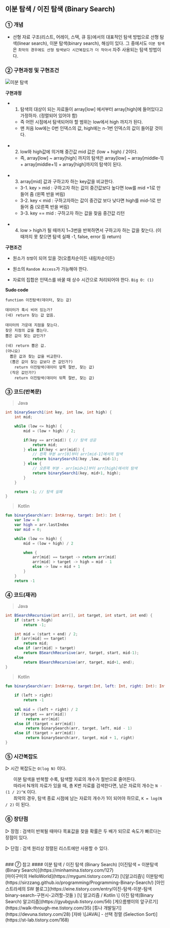 ## 이분 탐색 / 이진 탐색 (Binary Search)

### ① 개념

-  선형 자료 구조(리스트, 어레이, 스택, 큐 등)에서의 대표적인 탐색 방법으로 선형 탐색(linear search), 이분 탐색(binary search), 해싱이 있다. 그 중에서도 `이분 탐색`은 `최악의 경우에도 선형 탐색보다 시간복잡도가 더 작아서` 자주 사용되는 탐색 방법이다.
  
### ② 구현과정 및 구현조건

![이분 탐색](https://blog.penjee.com/wp-content/uploads/2015/04/binary-and-linear-search-animations.gif)

**구현과정**

-  1. 탐색의 대상이 되는 자료들이 array[low] 에서부터 array[high]에 들어있다고 가정하자. (정렬되어 있어야 함)
	- 즉 어떤 시점에서 탐색되어야 할 범위는 low에서 high 까지가 된다.
	- 맨 처음 low에는 0번 인덱스의 값, high에는 n-1번 인덱스의 값이 들어갈 것이다.
	<br/>
- 2. low와 high값에 의거해  중간값 mid 값은 (low + high) / 2이다.
	- 즉, array[low] ~ array[high] 까지의 탐색은 array[low] ~ array[middle-1] +  array[middle+1] + array[high]까지의 탐색이 된다.
	<br/>
- 3. array[mid] 값과 구하고자 하는 key값을 비교한다.
	- 3-1. key > mid :  구하고자 하는 값이 중간값보다 높다면 low를 mid +1로 만들어 줌 (왼쪽 반을 버림)
	- 3-2. key < mid : 구하고자하는 값이 중간값 보다 낮다면 high를 mid-1로 만들어 줌 (오른쪽 반을 버림)
	- 3-3. key == mid : 구하고자 하는 값을 찾음 중간값 리턴
	<br/> 
- 4. low > high가 될 때까지 1~3번을 반복하면서 구하고자 하는 값을 찾는다.
(이때까지 못 찾으면 탐색 실패 -1, false, error 등 return)

**구현조건**

- 원소가 `정렬`이 되어 있을 것(오름차순이든 내림차순이든)

- 원소의 `Random Access`가 가능해야 한다.

- 자료의 집합은 인덱스를 바꿀 때 상수 시간으로 처리되어야 한다. `Big O: (1)`

**Sudo code**
```
function 이진탐색(데이터, 찾는 값)

데이터가 혹시 비어 있는가?
(네) return 찾는 값 없음.

데이터의 가운데 지점을 찾는다.
찾은 지점의 값을 뽑는다.
뽑은 값이 찾는 값인가?

(네) return 뽑은 값.
(아니요)
  뽑은 값과 찾는 값을 비교한다.
  (뽑은 값이 찾는 값보다 큰 값인가?)
    return 이진탐색(데이터 앞쪽 절반, 찾는 값)
  (작은 값인가?)
    return 이진탐색(데이터 뒤쪽 절반, 찾는 값)
```

### ③ 코드(반복문)
> Java
```java
int binarySearch1(int key, int low, int high) {
	int mid;

	while (low <= high) {
		mid = (low + high) / 2;

		if(key == arr[mid]) { // 탐색 성공 
			return mid;
		} else if(key < arr[mid]) {
			// 왼쪽 부분 arr[0]부터 arr[mid-1]에서의 탐색 
			return binarySearch1(key ,low, mid-1);  
		} else {
			// 오른쪽 부분 - arr[mid+1]부터 arr[high]에서의 탐색 
			return binarySearch1(key, mid+1, high); 
		}
	}

	return -1; // 탐색 실패 
}
```
> Kotlin
```kotlin
fun binarySearch(arr: IntArray, target: Int): Int {
    var low = 0
    var high = arr.lastIndex
    var mid = 0;

    while (low <= high) {
        mid = (low + high) / 2

        when {
            arr[mid] == target -> return arr[mid]
            arr[mid] > target -> high = mid - 1
            else -> low = mid + 1
        }
    }
    return -1
```

### ④ 코드(재귀)
> Java
```java
int BSearchRecursive(int arr[], int target, int start, int end) {
    if (start > high)
        return -1;

    int mid = (start + end) / 2;
    if (arr[mid] == target)
        return mid;
    else if (arr[mid] > target)
        return BSearchRecursive(arr, target, start, mid-1);
    else
        return BSearchRecursive(arr, target, mid+1, end);
}
```
> Kotlin
```kotlin
fun binarySearch(arr: IntArray, target:Int, left: Int, right: Int): Int {
    
    if (left > right)
        return -1
    
    val mid = (left + right) / 2
    if (target == arr[mid])
         return arr[mid]
    else if (target < arr[mid])
         return binarySearch(arr, target, left, mid - 1)
    else if (target > arr[mid])
         return binarySearch(arr, target, mid + 1, right)
}
```

### ⑤ 시간복잡도  
▷ 시간 복잡도는 `O(log N)` 이다.  
  
ﾠﾠ이분 탐색을 반복할 수록, 탐색할 자료의 개수가 절반으로 줄어든다.  
ﾠﾠ따라서 N개의 자료가 있을 때, 총 K번 자료를 검색한다면, 남은 자료의 개수는 `N ⋅ (1 / 2)^K` 이다.  
ﾠﾠ최악의 경우, 탐색 종료 시점에 남는 자료의 개수가 1이 되어야 하므로, `K = log(N / 2)` 이 된다.
<br/>

### ⑥ 장단점

▷ 장점 :
  검색이 반복될 때마다 목표값을 찾을 확률은 두 배가 되므로 속도가 빠르다는 장점이 있다.  
  
▷ 단점 : 
  검색 원리상 정렬된 리스트에만 사용할 수 있다.
  
<br/>
### ⑦ 참고
#### 이분 탐색 / 이진 탐색 (Binary Search)
[이진탐색 = 이분탐색 (Binary Search)](https://minhamina.tistory.com/127) </br>
[마이구미의 HelloWorld](https://mygumi.tistory.com/72)
[\[알고리즘\] 이분탐색](https://sirzzang.github.io/programming/Programming-Binary-Search/)  
[아인스트라세의 SW 블로그](https://eine.tistory.com/entry/이진-탐색-이분-탐색binary-search-구현시-고려할-것들 )  
[\[ 알고리즘 / Kotlin \] 이진 탐색(Binary Search) 알고리즘](https://gyubgyub.tistory.com/56)  
[게으름뱅이의 앞구르기](https://walk-through-me.tistory.com/35)  
[튜나 개발일기](https://devuna.tistory.com/28)  
[자바 \[JAVA\] - 선택 정렬 (Selection Sort)](https://st-lab.tistory.com/168)

